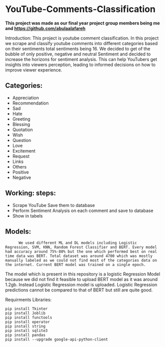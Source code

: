 # YouTube-Comments-Classification
**This project was made as our final year project group members being me and https://github.com/abulaalafareh**

Introduction:
This project is youtube comment classification. In this project we scrape and classify youtube comments into different categories based on their sentiments total sentiments being 16. We decided to get of the bubble of only positive, negative and neutral Sentiment and decided to increase the horizons for sentiment analysis. This can help YouTubers get insights into viewers perception, leading to informed decisions on how to improve viewer experience.

## Categories:

  * Appreciation
  * Recommendation
  * Sad
  * Hate
  * Greeting
  * Blessing
  * Quotation
  * Wish
  * Question
  * Love
  * Excitement
  * Request
  * Links
  * Others
  * Positive
  * Negative

## Working: steps:

  * Scrape YouTube Save them to database
  * Perform Sentiment Analysis on each comment and save to database
  * Show in tabels

## Models: 
          We used different ML and DL models including Logistic Regression, SVM, KNN, Random Forest Classifier and BERT. Every model had accuracy around 75%-80% but the one which performed best on real time data was BERT. Total dataset was around 4700 which was mostly manually labeled as we could not find most of the categories data on the internet. Current BERT model was trained on a single epoch.

The model which is present in this repository is a logistic Regression Model because we did not find it feasible to upload BERT model as it was around 1.2gb. Instead Logistic Regression model is uploaded. Logistic Regression predictions cannot be compared to that of BERT but still are quite good.

Requirments Libraries:

    pip install Tkinter
    pip install Joblib
    pip install functools
    pip install operator
    pip install string
    pip install sqlite3
    pip install pandas
    pip install --upgrade google-api-python-client
